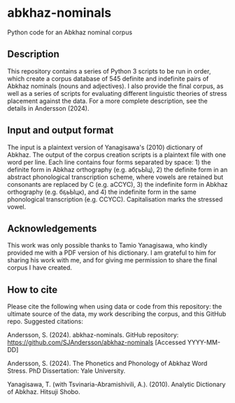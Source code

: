 # abkhaz-nominals
Python code for an Abkhaz nominal corpus

## Description

This repository contains a series of Python 3 scripts to be run in order, which create a corpus database of 545 definite and indefinite pairs of Abkhaz nominals (nouns and adjectives). I also provide the final corpus, as well as a series of scripts for evaluating different linguistic theories of stress placement against the data. For a more complete description, see the details in Andersson (2024).

## Input and output format

The input is a plaintext version of Yanagisawa's (2010) dictionary of Abkhaz. The output of the corpus creation scripts is a plaintext file with one word per line. Each line contains four forms separated by space: 1) the definite form in Abkhaz orthography (e.g. абӷьЫц), 2) the definite form in an abstract phonological transcription scheme, where vowels are retained but consonants are replaced by C (e.g. aCCYC), 3) the indefinite form in Abkhaz orthography (e.g. бҕьЫцк), and 4) the indefinite form in the same phonological transcription (e.g. CCYCC). Capitalisation marks the stressed vowel.

## Acknowledgements

This work was only possible thanks to Tamio Yanagisawa, who kindly provided me with a PDF version of his dictionary. I am grateful to him for sharing his work with me, and for giving me permission to share the final corpus I have created.

## How to cite

Please cite the following when using data or code from this repository: the ultimate source of the data, my work describing the corpus, and this GitHub repo. Suggested citations:

Andersson, S. (2024). abkhaz-nominals. GitHub repository: <https://github.com/SJAndersson/abkhaz-nominals> [Accessed YYYY-MM-DD]

Andersson, S. (2024). The Phonetics and Phonology of Abkhaz Word Stress. PhD Dissertation: Yale University.

Yanagisawa, T. (with Tsvinaria-Abramishivili, A.). (2010). Analytic Dictionary of Abkhaz. Hitsuji Shobo.
